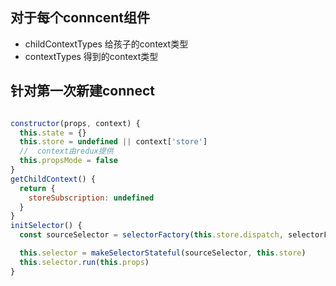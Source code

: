 
## 对于每个conncent组件
- childContextTypes
  给孩子的context类型
- contextTypes
  得到的context类型

## 针对第一次新建connect

```js

constructor(props, context) {
  this.state = {}
  this.store = undefined || context['store']
  //  context由redux提供
  this.propsMode = false
}
getChildContext() {
  return { 
    storeSubscription: undefined
  }
}
initSelector() {
  const sourceSelector = selectorFactory(this.store.dispatch, selectorFactoryOptions)

  this.selector = makeSelectorStateful(sourceSelector, this.store)
  this.selector.run(this.props)
}
```
